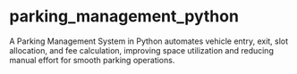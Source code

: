 # parking_management_python
A Parking Management System in Python automates vehicle entry, exit, slot allocation, and fee calculation, improving space utilization and reducing manual effort for smooth parking operations.
